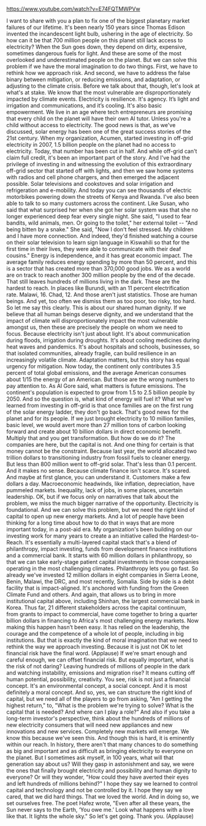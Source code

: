 https://www.youtube.com/watch?v=E74FQTMWPVw

I want to share with you a plan
to fix one of the biggest planetary
market failures of our lifetime.
It's been nearly 150 years
since Thomas Edison invented
the incandescent light bulb,
ushering in the age of electricity.
So how can it be that 700
million people on this planet
still lack access to electricity?
When the Sun goes down,
they depend on dirty,
expensive, sometimes
dangerous fuels for light.
And these are some of the most overlooked
and underestimated people on the planet.
But we can solve this problem
if we have the moral imagination
to do two things.
First, we have to rethink
how we approach risk.
And second,
we have to address the false binary
between mitigation, or reducing emissions,
and adaptation, or adjusting
to the climate crisis.
Before we talk about that, though,
let's look at what's at stake.
We know that the most vulnerable
are disproportionately
impacted by climate events.
Electricity is resilience.
It's agency.
It’s light and irrigation
and communications, and it’s cooling.
It's also basic empowerment.
We live in an age where
tech entrepreneurs are promising
that every child on the planet
will have their own AI tutor.
Unless you're a child
without access to electricity.
The good news is that, as we've discussed,
solar energy has been one of the great
success stories of the 21st century.
When my organization, Acumen,
started investing
in off-grid electricity in 2007,
1.5 billion people on the planet
had no access to electricity.
Today, that number has been cut in half.
And while off-grid
can't claim full credit,
it's been an important part of the story.
And I've had the privilege of investing in
and witnessing the evolution
of this extraordinary off-grid sector
that started off with lights,
and then we saw home systems
with radios and cell phone chargers,
and then emerged the adjacent possible.
Solar televisions and cookstoves
and solar irrigation
and refrigeration and e-mobility.
And today you can see
thousands of electric motorbikes
powering down the streets
of Kenya and Rwanda.
I've also been able to talk
to so many customers across the continent.
Like Susan, who said
that what surprised her
when she got her solar system
was that she no longer experienced
deep fear every single night.
She said, "I used to fear
bandits, wild animals, men.
Or going to the toilet,"
her external toilet --
"And being bitten by a snake."
She said, "Now I don't feel stressed.
My children and I have more connection.
And indeed, they'd finished watching
a course on their solar television
to learn sign language in Kiswahili
so that for the first time in their lives,
they were able to communicate
with their deaf cousins."
Energy is independence,
and it has great economic impact.
The average family reduces
energy spending by more than 50 percent,
and this is a sector that has created
more than 370,000 good jobs.
We as a world are on track
to reach another 300 million people
by the end of the decade.
That still leaves hundreds
of millions living in the dark.
These are the hardest to reach.
In places like Burundi,
with an 11 percent electrification rate.
Malawi, 16.
Chad, 12.
And those aren't just statistics.
Those are human beings.
And yet, too often we dismiss them
as too poor, too risky, too hard.
So let me say this clearly.
This is about our shared human dignity.
If we believe that all
human beings deserve dignity,
and we understand
that the impact of climate
will disproportionately impact
the most vulnerable amongst us,
then these are precisely the people
on whom we need to focus.
Because electricity
isn't just about light.
It's about communication during floods,
irrigation during droughts.
It's about cooling medicines
during heat waves and pandemics.
It's about hospitals
and schools, businesses,
so that isolated communities,
already fragile,
can build resilience
in an increasingly volatile climate.
Adaptation matters,
but this story has equal
urgency for mitigation.
Now today, the continent only contributes
3.5 percent of total global emissions,
and the average American consumes
about 1/15 the energy of an American.
But those are the wrong numbers
to pay attention to.
As Al Gore said, what matters
is future emissions.
The continent's population
is expected to grow
from 1.5 to 2.5 billion people by 2050.
And so the question is,
what kind of energy will fuel it?
What we've learned
from investing in off-grid
is that once families
are on the first rung
of the solar energy ladder,
they don't go back.
That's good news for the planet
and for its people.
If we just brought electricity
to 10 million families, basic level,
we would avert more than 27 million
tons of carbon looking forward
and create about 10 billion dollars
in direct economic benefit.
Multiply that and you get transformation.
But how do we do it?
The companies are here,
but the capital is not.
And one thing for certain
is that money cannot be the constraint.
Because last year, the world
allocated two trillion dollars
to transitioning industry
from fossil fuels to cleaner energy.
But less than 800 million
went to off-grid solar.
That's less than 0.1 percent.
And it makes no sense.
Because climate finance isn't scarce.
It's scared.
And maybe at first glance,
you can understand it.
Customers make a few dollars a day.
Macroeconomic headwinds,
like inflation, depreciation,
have pummeled markets.
Inequality, lack of jobs,
in some places, uncertain leadership.
OK, but if we focus only on narratives
that talk about the problem,
we miss the much bigger narrative
of the opportunity.
Electricity is foundational.
And we can solve this problem,
but we need the right kind of capital
to open up new energy markets.
And a lot of people
have been thinking for a long time
about how to do that in ways
that are more important today,
in a post-aid era.
My organization's been building
on our investing work for many years
to create a an initiative called
the Hardest-to-Reach.
It's essentially
a multi-layered capital stack
that's a blend of philanthropy,
impact investing,
funds from development
finance institutions
and a commercial bank.
It starts with 60 million
dollars in philanthropy,
so that we can take early-stage
patient capital investments
in those companies operating
in the most challenging climates.
Philanthropy lets you go fast.
So already we've invested
12 million dollars
in eight companies in Sierra Leone,
Benin, Malawi, the DRC,
and most recently, Somalia.
Side by side is a debt facility
that is impact-aligned.
It's anchored with funding from
the Green Climate Fund and others.
And again, that allows us to bring in
more institutional capital above,
including Shinhan, the largest
commercial bank in Korea.
Thus far, 21 different stakeholders
across the capital continuum,
from grants to impact to commercial,
have come together to bring
a quarter billion dollars in financing
to Africa's most challenging
energy markets.
Now making this happen hasn’t been easy.
It has relied on the leadership,
the courage
and the competence
of a whole lot of people,
including in big institutions.
But that is exactly the kind
of moral imagination that we need
to rethink the way we approach investing.
Because it is just not OK
to let financial risk have the final word.
(Applause)
If we're smart enough and careful enough,
we can offset financial risk.
But equally important,
what is the risk of not daring?
Leaving hundreds of millions
of people in the dark
and watching
instability, emissions and migration rise?
It means cutting off human potential,
possibility, creativity.
You see, risk is not
just a financial concept.
It's an environmental concept,
a social concept.
And it is most definitely a moral concept.
And so, yes, we can structure
the right kind of capital,
but we need all of the players
to go from asking,
"Am I getting the highest return,"
to, "What is the problem
we're trying to solve?
What is the capital that is needed?
And where can I play a role?”
And also if you take a long-term
investor's perspective,
think about the hundreds of millions
of new electricity consumers
that will need new appliances
and new innovations and new services.
Completely new markets will emerge.
We know this because we've seen this.
And though this is hard,
it is eminently within our reach.
In history,
there aren't that many chances
to do something as big and important
and as difficult as bringing electricity
to everyone on the planet.
But I sometimes ask myself,
in 100 years,
what will that generation say about us?
Will they gasp in astonishment and say,
we were the ones that finally
brought electricity and possibility
and human dignity to everyone?
Or will they wonder,
"How could they have averted their eyes
and left hundreds of millions behind?"
I hope they say we learned
to control capital and technology
and not be controlled by it.
I hope they say we cared,
that we did hard things.
That we loved the world.
And in doing so, we set ourselves free.
The poet Hafez wrote,
"Even after all these years,
the Sun never says to the Earth,
‘You owe me.’
Look what happens with a love like that.
It lights the whole sky."
So let's get going.
Thank you.
(Applause)